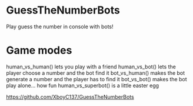 # GuessTheNumberBots
Play guess the number in console with bots!

# Game modes
human_vs_human() lets you play with a friend
human_vs_bot() lets the player choose a number and the bot find it
bot_vs_human() makes the bot generate a number and the player has to find it
bot_vs_bot() makes the bot play alone... how fun
human_vs_superbot() is a little easter egg

https://github.com/XboyC137/GuessTheNumberBots
